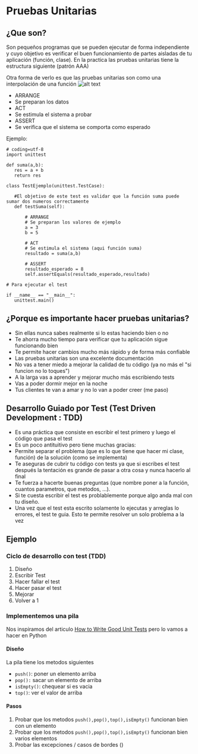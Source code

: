 # Pruebas Unitarias

## ¿Que son?
Son pequeños programas que se pueden ejecutar de forma independiente y cuyo objetivo es verificar el buen funcionamiento de partes aisladas de tu aplicación (función, clase).
En la practica las pruebas unitarias tiene la estructura siguiente (patrón AAA)

Otra forma de verlo es que las pruebas unitarias son como una interpolación de una función 
![alt text](http://en.wikipedia.org/wiki/Polynomial_interpolation#mediaviewer/File:Interpolation_example_polynomial.svg)


* ARRANGE
 * Se preparan los datos
* ACT
 * Se estimula el sistema a probar
* ASSERT
 * Se verifica que el sistema se comporta como esperado

 Ejemplo:

 ```
# coding=utf-8
import unittest

def suma(a,b):
	res = a + b
	return res

class TestEjemplo(unittest.TestCase):

	#El objetivo de este test es validar que la función suma puede sumar dos numeros correctamente
	def testSuma(self):

		# ARRANGE
		# Se preparan los valores de ejemplo
		a = 3
		b = 5

		# ACT
		# Se estimula el sistema (aqui función suma)
		resultado = suma(a,b)

		# ASSERT
		resultado_esperado = 8
		self.assertEquals(resultado_esperado,resultado)

# Para ejecutar el test

if __name__ == "__main__":
	unittest.main()
 ```


## ¿Porque es importante hacer pruebas unitarias?

* Sin ellas nunca sabes realmente si lo estas haciendo bien o no
* Te ahorra mucho tiempo para verificar que tu aplicación sigue funcionando bien
* Te permite hacer cambios mucho más rápido y de forma más confiable
* Las pruebas unitarias son una excelente documentación
* No vas a tener miedo a mejorar la calidad de tu código (ya no más el "si funcion no lo toques")
* A la larga vas a aprender y mejorar mucho más escribiendo tests
* Vas a poder dormir mejor en la noche
* Tus clientes te van a amar y no lo van a poder creer (me paso)

## Desarrollo Guiado por Test (Test Driven Development : TDD)

* Es una práctica que consiste en escribir el test primero y luego el código que pasa el test
* Es un poco antituitivo pero tiene muchas gracias:
 * Permite separar el problema (que es lo que tiene que hacer mi clase, función) de la solución (como se implementa)
 * Te aseguras de cubrir tu código con tests ya que si escribes el test después la tentación es grande de pasar a otra cosa y nunca hacerlo al final
 * Te fuerza a hacerte buenas preguntas (que nombre poner a la función, cuantos parametros, que metodos, ...).
  * Si te cuesta escribir el test es problablemente porque algo anda mal con tu diseño. 
 * Una vez que el test esta escrito solamente lo ejecutas y arreglas lo errores, el test te guia. Esto te permite resolver un solo problema a la vez

## Ejemplo

### Ciclo de desarrollo con test (TDD)
1. Diseño
2. Escribir Test
3. Hacer fallar el test
4. Hacer pasar el test
5. Mejorar 
6. Volver a 1

### Implementemos una pila

Nos inspiramos del articulo [How to Write Good Unit Tests](https://developer.salesforce.com/page/How_to_Write_Good_Unit_Tests) pero lo vamos a hacer en Python

#### Diseño
La pila tiene los metodos siguientes
* ```push()```: poner un elemento arriba
* ```pop():``` sacar un elemento de arriba
* ```isEmpty()```: chequear si es vacia
* ```top()```: ver el valor de arriba

#### Pasos

1. Probar que los metodos ```push(),pop(),top(),isEmpty()``` funcionan bien con un elemento
2. Probar que los metodos ```push(),pop(),top(),isEmpty()``` funcionan bien varios elementos
3. Probar las excepciones / casos de bordes ()







